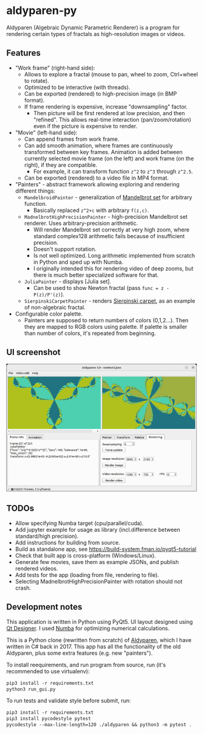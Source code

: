 # aldyparen-py

Aldyparen (Algebraic Dynamic Parametric Renderer) is a program for rendering certain types of fractals
as high-resolution images or videos.

## Features

* "Work frame" (right-hand side):
  * Allows to explore a fractal (mouse to pan, wheel to zoom, Ctrl+wheel to rotate).
  * Optimized to be interactive (with threads).
  * Can be exported (rendered) to high-precision image (in BMP format).
  * If frame rendering is expensive, increase "downsampling" factor. 
    * Then picture will be first
      rendered at low precision, and then "refined". This allows real-time interaction
      (pan/zoom/rotation) even if the picture is expensive to render.
* "Movie" (left-hand side):
  * Can append frames from work frame.
  * Can add smooth animation, where frames are continuously transformed 
    between key frames.
    Animation is added between currently selected movie frame (on the left)
    and work frame (on the right), if they are compatible.
    * For example, it can transform function `z^2` to `z^3` through `z^2.5`.
  * Can be exported (rendered) to a video file in MP4 format.
* "Painters" - abstract framework allowing exploring and rendering different things:
  * `MandelbroidPainter` - generalization of [Mandelbrot set]() for arbitrary function.
     * Basically replaced `z^2+c` with arbitrary `f(z,c)`.
  * `MadnelbrotHighPrecisionPainter` - high-precision Mandelbrot set renderer. Uses arbitrary-precision arithmetic.
    * Will render Mandelbrot set correctly at very high zoom, where standard complex128 arithmetic 
      fails because of insufficient precision.
    * Doesn't support rotation. 
    * Is not well optimized. Long arithmetic implemented from scratch in Python and
      sped up with Numba.
    * I originally intended this for rendering video of deep zooms,
      but there is much better specialized software for that.
  * `JuliaPainter` - displays [Julia set]. 
    * Can be used to show Newton fractal (pass `func = z - P(z)/P'(z)`).
  * `SierpinskiCarpetPainter` - renders [Sierpinski carpet](https://en.wikipedia.org/wiki/Sierpi%C5%84ski_carpet), 
    as an example of non-algebraic fractal.
* Configurable color palette.
  * Painters are supposed to return numbers of colors (0,1,2...). Then they are mapped
    to RGB colors using palette. If palette is smaller than number of colors, it's 
    repeated from beginning.

## UI screenshot
<img src="examples/screenshot.jpg" width="500"/>


## TODOs

* Allow specifying Numba target (cpu/parallel/cuda).
* Add jupyter example for usage as library (incl.difference between standard/high precision).
* Add instructions for building from source.
* Build as standalone app, see https://build-system.fman.io/pyqt5-tutorial
* Check that built app is cross-platform (Windows/Linux).
* Generate few movies, save them as example JSONs, and publish rendered videos.
* Add tests for the app (loading from file, rendering to file).
* Selecting MadnelbrotHighPrecisionPainter with rotation should not crash.

## Development notes

This application is written in Python using PyQt5. 
UI layout designed using [Qt Designer](https://doc.qt.io/qt-6/qtdesigner-manual.html).
I used [Numba](https://numba.pydata.org/) for optimizing numerical calculations.

This is a Python clone (rewritten from scratch) of [Aldyparen](https://github.com/fedimser/Aldyparen),
which I have written in C# back in 2017. 
This app has all the functionality of the old Aldyparen, plus some extra features (e.g. new "painters").

To install reequirements, and run program from source, run (it's recommended to use virtualenv):

```
pip3 install -r requirements.txt
python3 run_gui.py
```

To run tests and validate style before submit, run:

```
pip3 install -r requirements.txt
pip3 install pycodestyle pytest
pycodestyle --max-line-length=120 ./aldyparen && python3 -m pytest .
```
